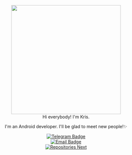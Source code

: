 <div id="header_img" align="center">
 <a href="https://github.com/unoth">
  <img src="https://64.media.tumblr.com/7056159fa5205b33b84a57a5c90cfe6a/tumblr_olyroujF3B1vcwcjeo1_500.gifv" width="350"/>
 </a>
</div>

<div id="header" align="center">
Hi everybody! I'm Kris.

I'm an Android developer. I'll be glad to meet new people!✨
</div>

<div id="badges_tekegram" align="center">
  <a href="https://t.me/notchristos" target="_blank">
   <img src="https://img.shields.io/badge/Telegram-5091CD?logo=telegram&logoColor=white" alt="Telegram Badge"/>
  </a>
  </div>

 <div id="badges_email" align="center">
   <a href="mailto:dk.mobdev@gmail.com" target="_blank">
   <img src="https://img.shields.io/badge/Email-7675A2?logo=gmail&logoColor=white" alt="Email Badge"/>
  </a>
</div>


<div id="stats_statistics" align="center">
 <a href="https://github.com/unoth?tab=repositories">
   <img src="https://github-readme-stats.vercel.app/api/top-langs/?username=unoth&layout=compact&bg_color=00000000&title_color=7675A2&text_color=7675A2&hide_border=true&card_width=400px"  alt="Repositories Next"/>
 </a>
</div>



